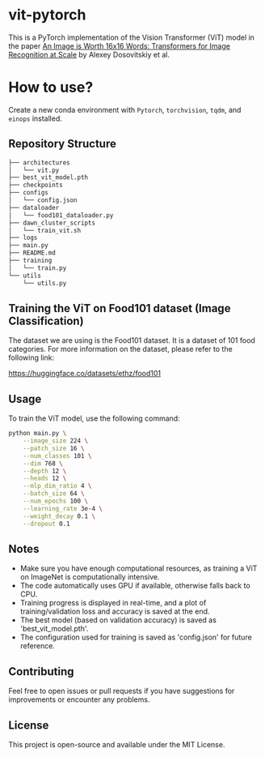 # vit-pytorch

This is a PyTorch implementation of the Vision Transformer (ViT) model in the paper [An Image is Worth 16x16 Words: Transformers for Image Recognition at Scale](https://arxiv.org/abs/2010.11929) by Alexey Dosovitskiy et al.

# How to use?

Create a new conda environment with `Pytorch`, `torchvision`, `tqdm`, and `einops` installed.



## Repository Structure

```bash
├── architectures
│   └── vit.py
├── best_vit_model.pth
├── checkpoints
├── configs
│   └── config.json
├── dataloader
│   └── food101_dataloader.py
├── dawn_cluster_scripts
│   └── train_vit.sh
├── logs
├── main.py
├── README.md
├── training
│   └── train.py
└── utils
    └── utils.py
```

## Training the ViT on Food101 dataset (Image Classification)

The dataset we are using is the Food101 dataset. It is a dataset of 101 food categories. For more information on the dataset, please refer to the following link:

https://huggingface.co/datasets/ethz/food101

## Usage

To train the ViT model, use the following command:

```bash
python main.py \
    --image_size 224 \
    --patch_size 16 \
    --num_classes 101 \
    --dim 768 \
    --depth 12 \
    --heads 12 \
    --mlp_dim_ratio 4 \
    --batch_size 64 \
    --num_epochs 100 \
    --learning_rate 3e-4 \
    --weight_decay 0.1 \
    --dropout 0.1
```


## Notes

- Make sure you have enough computational resources, as training a ViT on ImageNet is computationally intensive.
- The code automatically uses GPU if available, otherwise falls back to CPU.
- Training progress is displayed in real-time, and a plot of training/validation loss and accuracy is saved at the end.
- The best model (based on validation accuracy) is saved as 'best_vit_model.pth'.
- The configuration used for training is saved as 'config.json' for future reference.

## Contributing

Feel free to open issues or pull requests if you have suggestions for improvements or encounter any problems.

## License

This project is open-source and available under the MIT License.